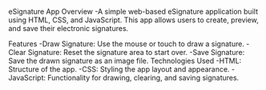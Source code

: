 eSignature App
Overview
-A simple web-based eSignature application built using HTML, CSS, and JavaScript. This app allows users to create, preview, and save their electronic signatures.

Features
-Draw Signature: Use the mouse or touch to draw a signature.
-Clear Signature: Reset the signature area to start over.
-Save Signature: Save the drawn signature as an image file.
Technologies Used
-HTML: Structure of the app.
-CSS: Styling the app layout and appearance.
-JavaScript: Functionality for drawing, clearing, and saving signatures.
